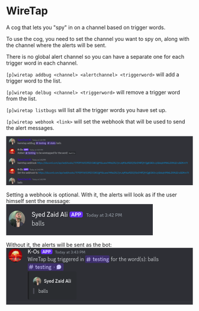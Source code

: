 # WireTap

A cog that lets you "spy" in on a channel based on trigger words.

To use the cog, you need to set the channel you want to spy on, along with the channel where the alerts will be sent.

There is no global alert channel so you can have a separate one for each trigger word in each channel.

`[p]wiretap addbug <channel> <alertchannel> <triggerword>` will add a trigger word to the list.

`[p]wiretap delbug <channel> <triggerword>` will remove a trigger word from the list.

`[p]wiretap listbugs` will list all the trigger words you have set up.

`[p]wiretap webhook <link>` will set the webhook that will be used to send the alert messages.

 ![setup](image.png)

 Setting a webhook is optional. With it, the alerts will look as if the user himself sent the message:
 ![Alert message with webhook](image-1.png)

Without it, the alerts will be sent as the bot:
![Alert message without webhook](image-2.png)